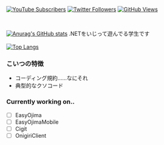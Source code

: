<a href="https://www.youtube.com/channel/UChx3mcAmSK7Rqm8FSsPipOg" target="_blank" rel="noopener noreferrer">![YouTube Subscribers](https://img.shields.io/youtube/channel/subscribers/UChx3mcAmSK7Rqm8FSsPipOg?label=YouTube&logo=youtube&style=flat)</a>
<a href="https://www.twitter.com/Nodoka_Oto_Mad" target="_blank" rel="noopener noreferrer">![Twitter Followers](https://img.shields.io/twitter/follow/Nodoka_Oto_Mad?label=Twitter&logo=twitter&style=flat)</a>
<a href="https://www.kankantari.net" target="_blank" rel="noopener noreferrer">![GitHub Views](https://komarev.com/ghpvc/?username=Nodoka4318)</a>

<br>

[![Anurag's GitHub stats](https://github-readme-stats.vercel.app/api?username=Nodoka4318)](https://github.com/anuraghazra/github-readme-stats)
.NETをいじって遊んでる学生です<br>
<br>
[![Top Langs](https://github-readme-stats.vercel.app/api/top-langs/?username=Nodoka4318&layout=compact)](https://github.com/anuraghazra/github-readme-stats)<br>

### こいつの特徴
- コーディング規約……なにそれ
- 典型的なクソコード

### Currently working on..
- [ ] EasyOjima
- [ ] EasyOjimaMobile
- [ ] Cigit
- [ ] OnigiriClient
<!--
### Hi there 👋
**Nodoka4318/Nodoka4318** is a ✨ _special_ ✨ repository because its `README.md` (this file) appears on your GitHub profile.

Here are some ideas to get you started:

- 🔭 I’m currently working on ...
- 🌱 I’m currently learning ...
- 👯 I’m looking to collaborate on ...
- 🤔 I’m looking for help with ...
- 💬 Ask me about ...
- 📫 How to reach me: ...
- 😄 Pronouns: ...
- ⚡ Fun fact: ...
-->
